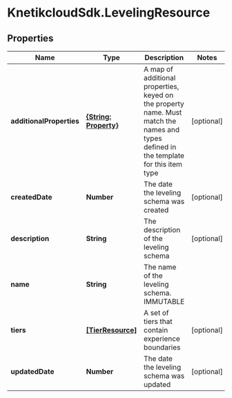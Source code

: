 # KnetikcloudSdk.LevelingResource

## Properties
Name | Type | Description | Notes
------------ | ------------- | ------------- | -------------
**additionalProperties** | [**{String: Property}**](Property.md) | A map of additional properties, keyed on the property name.  Must match the names and types defined in the template for this item type | [optional] 
**createdDate** | **Number** | The date the leveling schema was created | [optional] 
**description** | **String** | The description of the leveling schema | [optional] 
**name** | **String** | The name of the leveling schema.  IMMUTABLE | 
**tiers** | [**[TierResource]**](TierResource.md) | A set of tiers that contain experience boundaries | [optional] 
**updatedDate** | **Number** | The date the leveling schema was updated | [optional] 


